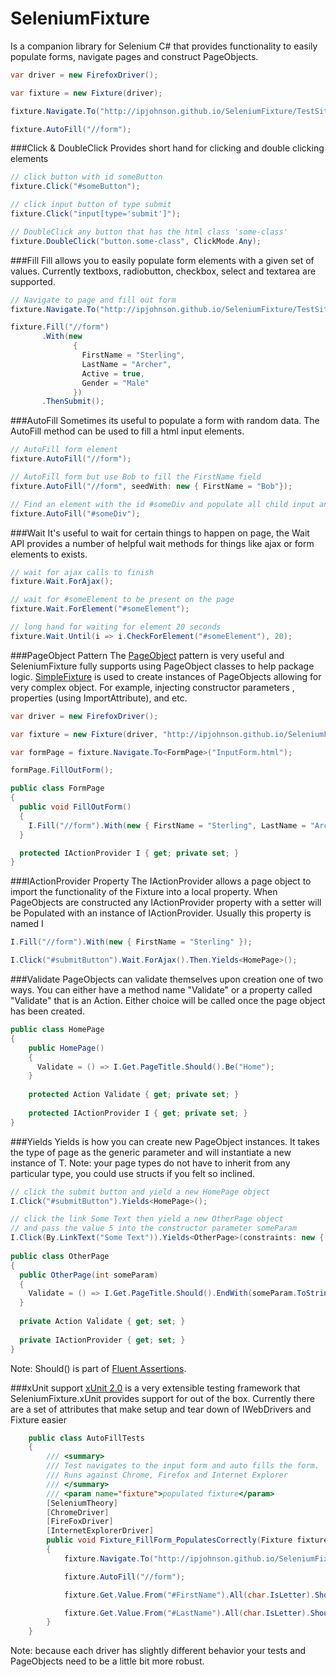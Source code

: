 SeleniumFixture
===============
Is a companion library for Selenium C# that provides functionality to easily populate forms, navigate pages and construct PageObjects.

```C#
var driver = new FirefoxDriver();

var fixture = new Fixture(driver);

fixture.Navigate.To("http://ipjohnson.github.io/SeleniumFixture/TestSite/InputForm.html");

fixture.AutoFill("//form");
```

###Click & DoubleClick
Provides short hand for clicking and double clicking elements

```C#
// click button with id someButton
fixture.Click("#someButton");

// click input button of type submit
fixture.Click("input[type='submit']");

// DoubleClick any button that has the html class 'some-class'
fixture.DoubleClick("button.some-class", ClickMode.Any);
```

###Fill
Fill allows you to easily populate form elements with a given set of values. Currently textboxs, radiobutton, checkbox, select and textarea are supported.

```C#
// Navigate to page and fill out form
fixture.Navigate.To("http://ipjohnson.github.io/SeleniumFixture/TestSite/InputForm.html");

fixture.Fill("//form")
       .With(new 
              { 
                FirstName = "Sterling", 
                LastName = "Archer",
                Active = true,
                Gender = "Male"
              })
       .ThenSubmit();
```

###AutoFill
Sometimes its useful to populate a form with random data. The AutoFill method can be used to fill a html input elements.

```C#
// AutoFill form element
fixture.AutoFill("//form");

// AutoFill form but use Bob to fill the FirstName field
fixture.AutoFill("//form", seedWith: new { FirstName = "Bob"});

// Find an element with the id #someDiv and populate all child input and select elements
fixture.AutoFill("#someDiv");
```

###Wait
It's useful to wait for certain things to happen on page, the Wait API provides a number of helpful wait methods for things like ajax or form elements to exists.

```C#
// wait for ajax calls to finish
fixture.Wait.ForAjax();

// wait for #someElement to be present on the page
fixture.Wait.ForElement("#someElement");

// long hand for waiting for element 20 seconds
fixture.Wait.Until(i => i.CheckForElement("#someElement"), 20);
```

###PageObject Pattern
The [PageObject](http://martinfowler.com/bliki/PageObject.html) pattern is very useful and SeleniumFixture fully supports using PageObject classes to help package logic. [SimpleFixture](https://github.com/ipjohnson/SimpleFixture) is used to create instances of PageObjects allowing for very complex object. For example, injecting constructor parameters , properties (using ImportAttribute), and etc.

```C#
var driver = new FirefoxDriver();

var fixture = new Fixture(driver, "http://ipjohnson.github.io/SeleniumFixture/TestSite/");

var formPage = fixture.Navigate.To<FormPage>("InputForm.html");

formPage.FillOutForm();

public class FormPage
{
  public void FillOutForm()
  {
    I.Fill("//form").With(new { FirstName = "Sterling", LastName = "Archer" });
  }

  protected IActionProvider I { get; private set; }
}
```

###IActionProvider Property
The IActionProvider allows a page object to import the functionality of the Fixture into a local property. When PageObjects are constructed any IActionProvider property with a setter will be Populated with an instance of IActionProvider. Usually this property is named I

```C#
I.Fill("//form").With(new { FirstName = "Sterling" });

I.Click("#submitButton").Wait.ForAjax().Then.Yields<HomePage>();
```

###Validate 
PageObjects can validate themselves upon creation one of two ways. You can either have a method name "Validate" or a property called "Validate" that is an Action. Either choice will be called once the page object has been created.

```C#
public class HomePage
{
    public HomePage()
    {
      Validate = () => I.Get.PageTitle.Should().Be("Home");
    }
    
    protected Action Validate { get; private set; } 
    
    protected IActionProvider I { get; private set; }
}
```

###Yields
Yields is how you can create new PageObject instances. It takes the type of page as the generic parameter and will instantiate a new instance of T. Note: your page types do not have to inherit from any particular type, you could use structs if you felt so inclined.

```C#
// click the submit button and yield a new HomePage object 
I.Click("#submitButton").Yields<HomePage>();

// click the link Some Text then yield a new OtherPage object
// and pass the value 5 into the constructor parameter someParam
I.Click(By.LinkText("Some Text")).Yields<OtherPage>(constraints: new { someParam = 5 });
 
public class OtherPage
{
  public OtherPage(int someParam)
  {
    Validate = () => I.Get.PageTitle.Should().EndWith(someParam.ToString());
  }
  
  private Action Validate { get; set; }
  
  private IActionProvider { get; set; }
}
```

Note: Should() is part of [Fluent Assertions](https://github.com/dennisdoomen/fluentassertions).

###xUnit support
[xUnit 2.0](https://github.com/xunit/xunit) is a very extensible testing framework that SeleniumFixture.xUnit provides support for out of the box. Currently there are a set of attributes that make setup and tear down of IWebDrivers and Fixture easier

```C#
    public class AutoFillTests
    {
        /// <summary>
        /// Test navigates to the input form and auto fills the form.
        /// Runs against Chrome, Firefox and Internet Explorer
        /// </summary>
        /// <param name="fixture">populated fixture</param>
        [SeleniumTheory]
        [ChromeDriver]
        [FireFoxDriver]
        [InternetExplorerDriver]
        public void Fixture_FillForm_PopulatesCorrectly(Fixture fixture)
        {
            fixture.Navigate.To("http://ipjohnson.github.io/SeleniumFixture/TestSite/InputForm.html");

            fixture.AutoFill("//form");

            fixture.Get.Value.From("#FirstName").All(char.IsLetter).Should().BeTrue();

            fixture.Get.Value.From("#LastName").All(char.IsLetter).Should().BeTrue();
        }
    }
```

Note: because each driver has slightly different behavior your tests and PageObjects need to be a little bit more robust.


